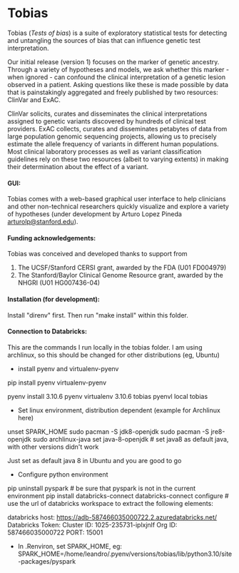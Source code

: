 # Tobias
Tobias (_Tests of bias_) is a suite of exploratory statistical tests for detecting and untangling the sources of bias that can influence genetic test interpretation. 

Our initial release (version 1) focuses on the marker of genetic ancestry. Through a variety of hypotheses and models, we ask whether this marker - when ignored - can confound the clinical interpretation of a genetic lesion observed in a patient. Asking questions like these is made possible by data that is painstakingly aggregated and freely published by two resources: ClinVar and ExAC. 

ClinVar solicits, curates and disseminates the clinical interpretations assigned to genetic variants discovered by hundreds of clinical test providers. ExAC collects, curates and disseminates petabytes of data from large population genomic sequencing projects, allowing us to precisely estimate the allele frequency of variants in different human populations. Most clinical laboratory processes as well as variant classification guidelines rely on these two resources (albeit to varying extents) in making their determination about the effect of a variant.

#### GUI:
Tobias comes with a web-based graphical user interface to help clinicians and other non-technical researchers quickly visualize and explore a variety of hypotheses (under development by Arturo Lopez Pineda <arturolp@stanford.edu>).

#### Funding acknowledgements:
Tobias was conceived and developed thanks to support from  
1. The UCSF/Stanford CERSI grant, awarded by the FDA (U01 FD004979)
2. The Stanford/Baylor Clinical Genome Resource grant, awarded by the NHGRI (U01 HG007436-04)


#### Installation (for development):
Install "direnv" first. Then run "make install" within this folder.


#### Connection to Databricks:
This are the commands I run locally in the tobias folder. I am using archlinux, so this should be changed
for other distributions (eg, Ubuntu)


-  install pyenv and virtualenv-pyenv

pip install pyenv virtualenv-pyenv

pyenv install 3.10.6
pyenv virtualenv 3.10.6 tobias
pyenvl local tobias

-  Set linux environment, distribution dependent (example for Archlinux here)

unset SPARK_HOME
sudo pacman -S jdk8-openjdk
sudo pacman -S jre8-openjdk
sudo archlinux-java set java-8-openjdk # set java8 as default java, with other versions didn't work

Just set as default java 8 in Ubuntu and you are good to go

- Configure python environment

pip uninstall pyspark # be sure that pyspark is not in the current environment
pip install databricks-connect
databricks-connect configure # use the url of databricks workspace to extract the following elements:

databricks host: https://adb-587466035000722.2.azuredatabricks.net/
Databricks Token: <GENERATE A PERSONAL ACCESS TOKER HERE IN DATABRICKS SETTINGS>
Cluster ID: 1025-235731-iplxjnlf
Org ID: 587466035000722
PORT: 15001

- In .Renviron, set SPARK_HOME, eg:
SPARK_HOME=/home/leandro/.pyenv/versions/tobias/lib/python3.10/site-packages/pyspark






